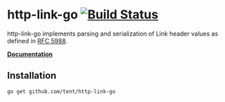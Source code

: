 # http-link-go [![Build Status](https://travis-ci.org/tent/http-link-go.png?branch=master)](https://travis-ci.org/tent/http-link-go)

http-link-go implements parsing and serialization of Link header values as
defined in [RFC 5988](https://tools.ietf.org/html/rfc5988).

[**Documentation**](http://godoc.org/github.com/tent/http-link-go)

## Installation

```text
go get github.com/tent/http-link-go
```
